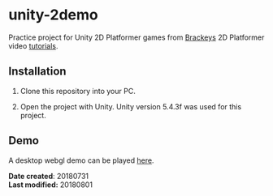 # unity-2demo
Practice project for Unity 2D Platformer games from [Brackeys](http://brackeys.com/) 2D Platformer video [tutorials](https://www.youtube.com/watch?v=UbPiCgCkHTE&list=PLPV2KyIb3jR42oVBU6K2DIL6Y22Ry9J1c).

## Installation

1. Clone this repository into your PC.

2. Open the project with Unity. Unity version 5.4.3f was used for this project.

## Demo

A desktop webgl demo can be played [here](https://ttpdemo-game.firebaseapp.com/).

**Date created**: 20180731<br>
**Last modified:** 20180801